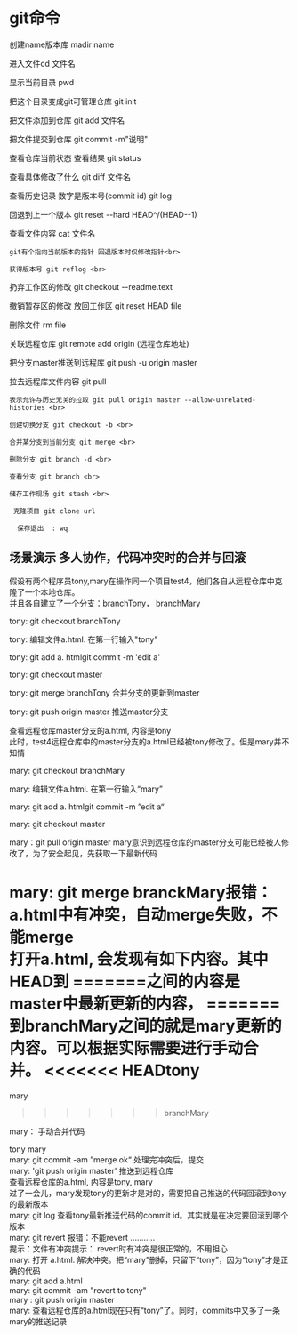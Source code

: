    # git命令

   创建name版本库 madir name <br>
   
   进入文件cd 文件名 <br>
   
   显示当前目录 pwd <br>
   
  把这个目录变成git可管理仓库 git init <br>
   
  把文件添加到仓库 git add 文件名 <br>
   
  把文件提交到仓库 git commit -m"说明" <br>
   
  查看仓库当前状态 查看结果 git status <br>
   
   查看具体修改了什么 git diff 文件名 <br>
   
   查看历史记录 数字是版本号(commit id) git log <br>
   
   回退到上一个版本 git reset --hard HEAD^/(HEAD--1) <br>
   
   查看文件内容 cat 文件名 <br>
    
    git有个指向当前版本的指针 回退版本时仅修改指针<br>
    
    获得版本号 git reflog <br>
   
   扔弃工作区的修改 git checkout --readme.text <br>
   
   撤销暂存区的修改 放回工作区 git reset HEAD file <br>
   
  删除文件 rm file <br>
   
   关联远程仓库 git remote add origin (远程仓库地址)<br>
   
   把分支master推送到远程库 git push -u origin master <br>
   
  拉去远程库文件内容  git pull <br>
    
    表示允许与历史无关的拉取 git pull origin master --allow-unrelated-histories <br>
    
    创建切换分支 git checkout -b <br>
    
    合并某分支到当前分支 git merge <br>
    
    删除分支 git branch -d <br>
    
    查看分支 git branch <br>
    
    储存工作现场 git stash <br>
     
     克隆项目 git clone url  

      保存退出  : wq   

## 场景演示 多人协作，代码冲突时的合并与回滚    

假设有两个程序员tony,mary在操作同一个项目test4，他们各自从远程仓库中克隆了一个本地仓库。      
并且各自建立了一个分支：branchTony， branchMary    

tony: git checkout branchTony   

tony: 编辑文件a.html. 在第一行输入"tony"   

tony: git add a. htmlgit commit -m 'edit a'   

tony: git checkout master   

tony: git merge branchTony 合并分支的更新到master   

tony: git push origin master 推送master分支   

查看远程仓库master分支的a.html, 内容是tony   
此时，test4远程仓库中的master分支的a.html已经被tony修改了。但是mary并不知情   

mary: git checkout branchMary   

mary: 编辑文件a.html. 在第一行输入“mary”   

mary: git add a. htmlgit commit -m ”edit a“   

mary: git checkout master   

mary：git pull origin master mary意识到远程仓库的master分支可能已经被人修改了，为了安全起见，先获取一下最新代码   

mary: git merge branckMary报错：a.html中有冲突，自动merge失败，不能merge   
打开a.html, 会发现有如下内容。其中HEAD到 =======之间的内容是master中最新更新的内容，   =======到branchMary之间的就是mary更新的内容。可以根据实际需要进行手动合并。 <<<<<<< HEADtony   
=======  
mary   
>>>>>>> branchMary   

mary： 手动合并代码   

tony mary    
mary: git commit -am ”merge ok“ 处理完冲突后，提交   
mary: 'git push origin master' 推送到远程仓库   
查看远程仓库的a.html, 内容是tony, mary    
过了一会儿，mary发现tony的更新才是对的，需要把自己推送的代码回滚到tony的最新版本   
mary: git log 查看tony最新推送代码的commit id。其实就是在决定要回滚到哪个版本   
mary: git revert <commit id>报错：不能revert <commit id> ...........    
  提示：文件有冲突提示： revert时有冲突是很正常的，不用担心   
mary: 打开 a.html. 解决冲突。把“mary”删掉，只留下“tony”，因为“tony”才是正确的代码   
mary: git add a.html   
mary: git commit -am "revert to tony"   
mary : git push origin master   
mary: 查看远程仓库的a.html现在只有“tony”了。同时，commits中又多了一条mary的推送记录    